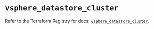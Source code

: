 # `vsphere_datastore_cluster`

Refer to the Terraform Registry for docs: [`vsphere_datastore_cluster`](https://registry.terraform.io/providers/hashicorp/vsphere/2.12.0/docs/resources/datastore_cluster).
